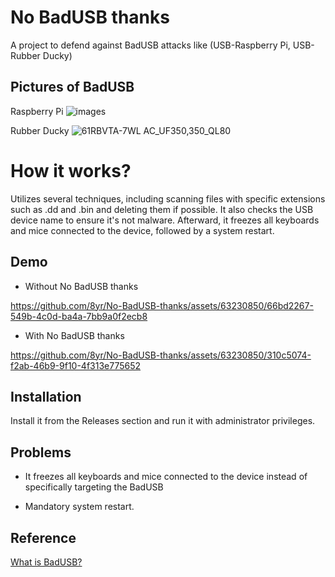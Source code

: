 # No BadUSB thanks
A project to defend against BadUSB attacks like (USB-Raspberry Pi, USB-Rubber Ducky)

## Pictures of BadUSB 
Raspberry Pi
![images](https://github.com/8yr/No-BadUSB-thanks/assets/63230850/f1dd1936-9353-4eb8-b74b-afc43dd541fb)


Rubber Ducky
![61RBVTA-7WL _AC_UF350,350_QL80_](https://github.com/8yr/No-BadUSB-thanks/assets/63230850/4dad38f0-008b-46b6-bc2f-51742c04363c)

# How it works?

Utilizes several techniques, including scanning files with specific extensions such as .dd and .bin and deleting them if possible. It also checks the USB device name to ensure it's not malware. Afterward, it freezes all keyboards and mice connected to the device, followed by a system restart.

## Demo

- Without No BadUSB thanks


https://github.com/8yr/No-BadUSB-thanks/assets/63230850/66bd2267-549b-4c0d-ba4a-7bb9a0f2ecb8



- With No BadUSB thanks


https://github.com/8yr/No-BadUSB-thanks/assets/63230850/310c5074-f2ab-46b9-9f10-4f313e775652



## Installation

Install it from the Releases section and run it with administrator privileges.

## Problems

- It freezes all keyboards and mice connected to the device instead of specifically targeting the BadUSB

- Mandatory system restart.

## Reference

  [What is BadUSB?](https://en.wikipedia.org/wiki/BadUSB)
